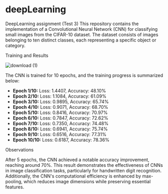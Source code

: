 # deepLearning
DeepLearning assignment (Test 3)
This repository contains the implementation of a Convolutional Neural Network (CNN) for classifying small images from the CIFAR-10 dataset. The dataset consists of images belonging to ten distinct classes, each representing a specific object or category.

Training and Results

![download (1)](https://github.com/shashank-gurukar/deepLearning/assets/87583458/892c72d7-98e3-4a1a-a3b6-f47a63215c66)


The CNN is trained for 10 epochs, and the training progress is summarized below:

- **Epoch 1/10:** Loss: 1.4407, Accuracy: 48.10%
- **Epoch 2/10:** Loss: 1.1084, Accuracy: 61.09%
- **Epoch 3/10:** Loss: 0.9895, Accuracy: 65.74%
- **Epoch 4/10:** Loss: 0.9071, Accuracy: 68.70%
- **Epoch 5/10:** Loss: 0.8416, Accuracy: 70.97%
- **Epoch 6/10:** Loss: 0.7847, Accuracy: 72.62%
- **Epoch 7/10:** Loss: 0.7350, Accuracy: 74.48%
- **Epoch 8/10:** Loss: 0.6941, Accuracy: 75.74%
- **Epoch 9/10:** Loss: 0.6516, Accuracy: 77.31%
- **Epoch 10/10:** Loss: 0.6187, Accuracy: 78.36%

Observations

After 5 epochs, the CNN achieved a notable accuracy improvement, reaching around 70%. This result demonstrates the effectiveness of CNNs in image classification tasks, particularly for handwritten digit recognition. Additionally, the CNN's computational efficiency is enhanced by max-pooling, which reduces image dimensions while preserving essential features.


